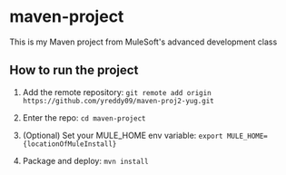 
# maven-project

This is my Maven project from MuleSoft's advanced development class

## How to run the project

1. Add the remote repository: `git remote add origin https://github.com/yreddy09/maven-proj2-yug.git`

2. Enter the repo: `cd maven-project`

3. (Optional) Set your MULE_HOME env variable: `export MULE_HOME={locationOfMuleInstall}`

4. Package and deploy: `mvn install`
